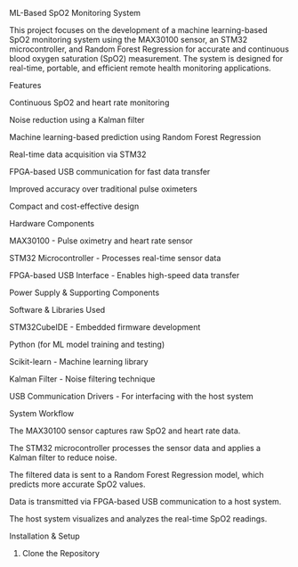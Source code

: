 ML-Based SpO2 Monitoring System




This project focuses on the development of a machine learning-based SpO2 monitoring system using the MAX30100 sensor, an STM32 microcontroller, and Random Forest Regression for accurate and continuous blood oxygen saturation (SpO2) measurement. The system is designed for real-time, portable, and efficient remote health monitoring applications.

Features

Continuous SpO2 and heart rate monitoring

Noise reduction using a Kalman filter

Machine learning-based prediction using Random Forest Regression

Real-time data acquisition via STM32

FPGA-based USB communication for fast data transfer

Improved accuracy over traditional pulse oximeters

Compact and cost-effective design

Hardware Components

MAX30100 - Pulse oximetry and heart rate sensor

STM32 Microcontroller - Processes real-time sensor data

FPGA-based USB Interface - Enables high-speed data transfer

Power Supply & Supporting Components

Software & Libraries Used

STM32CubeIDE - Embedded firmware development

Python (for ML model training and testing)

Scikit-learn - Machine learning library

Kalman Filter - Noise filtering technique

USB Communication Drivers - For interfacing with the host system

System Workflow

The MAX30100 sensor captures raw SpO2 and heart rate data.

The STM32 microcontroller processes the sensor data and applies a Kalman filter to reduce noise.

The filtered data is sent to a Random Forest Regression model, which predicts more accurate SpO2 values.

Data is transmitted via FPGA-based USB communication to a host system.

The host system visualizes and analyzes the real-time SpO2 readings.

Installation & Setup

1. Clone the Repository
